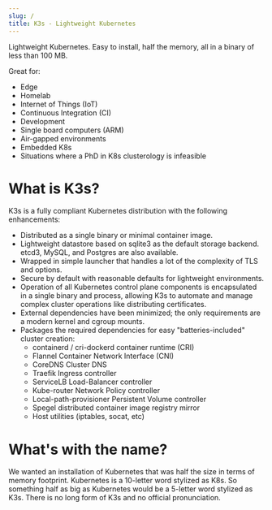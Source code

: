 ```yaml
---
slug: /
title: K3s - Lightweight Kubernetes
---
```


Lightweight Kubernetes. Easy to install, half the memory, all in a binary of less than 100 MB.

Great for:

* Edge
* Homelab
* Internet of Things (IoT)
* Continuous Integration (CI)
* Development
* Single board computers (ARM)
* Air-gapped environments
* Embedded K8s
* Situations where a PhD in K8s clusterology is infeasible

# What is K3s?

K3s is a fully compliant Kubernetes distribution with the following enhancements:

* Distributed as a single binary or minimal container image.
* Lightweight datastore based on sqlite3 as the default storage backend. etcd3, MySQL, and Postgres are also available.
* Wrapped in simple launcher that handles a lot of the complexity of TLS and options.
* Secure by default with reasonable defaults for lightweight environments.
* Operation of all Kubernetes control plane components is encapsulated in a single binary and process, allowing K3s to automate and manage complex cluster operations like distributing certificates.
* External dependencies have been minimized; the only requirements are a modern kernel and cgroup mounts.
* Packages the required dependencies for easy "batteries-included" cluster creation:
    * containerd / cri-dockerd container runtime (CRI)
    * Flannel Container Network Interface (CNI)
    * CoreDNS Cluster DNS
    * Traefik Ingress controller
    * ServiceLB Load-Balancer controller
    * Kube-router Network Policy controller
    * Local-path-provisioner Persistent Volume controller
    * Spegel distributed container image registry mirror
    * Host utilities (iptables, socat, etc)

# What's with the name?

We wanted an installation of Kubernetes that was half the size in terms of memory footprint. Kubernetes is a 10-letter word stylized as K8s. So something half as big as Kubernetes would be a 5-letter word stylized as K3s. There is no long form of K3s and no official pronunciation.
